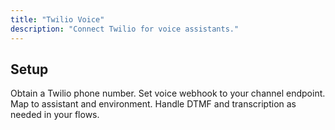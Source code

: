 ```yaml
---
title: "Twilio Voice"
description: "Connect Twilio for voice assistants."
---
```


## Setup

<Steps>
<Step title="Provision number">
  Obtain a Twilio phone number.
</Step>
<Step title="Configure webhook">
  Set voice webhook to your channel endpoint.
</Step>
<Step title="Connect assistant">
  Map to assistant and environment.
</Step>
</Steps>

<Note>
Handle DTMF and transcription as needed in your flows.
</Note>
